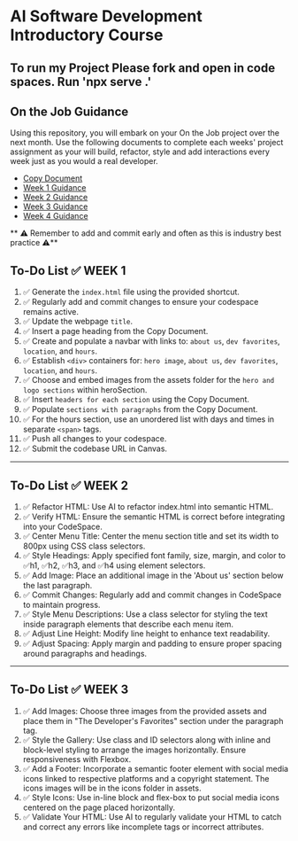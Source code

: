# AI Software Development Introductory Course
## To run my Project Please fork and open in code spaces. Run 'npx serve .'
## On the Job Guidance

Using this repository, you will embark on your On the Job project over the next month. Use the following documents to complete each weeks' project assignment as your will build, refactor, style and add interactions every week just as you would a real developer. 

- [Copy Document](https://gist.github.com/JohnWP8253/8aadd4ba582ca932f7ce7e17ff15746f)
- [Week 1 Guidance](https://gist.github.com/JohnWP8253/0541a081cad09e50e097bfb142413f13)
- [Week 2 Guidance](https://gist.github.com/JohnWP8253/deda3bd189065521110016405fee068f)
- [Week 3 Guidance](https://gist.github.com/JohnWP8253/8284117f9f253a4f030f092ac0042748)
- [Week 4 Guidance](https://gist.github.com/JohnWP8253/3d682809b325a1bab9a35c29f85f517c)

** ⚠️ Remember to add and commit early and often as this is industry best practice ⚠️**

## To-Do List ✅ WEEK 1
 1. ✅ Generate the `index.html` file using the provided shortcut.
 2. ✅ Regularly add and commit changes to ensure your codespace remains active.
 3. ✅ Update the webpage `title`.
 4. ✅ Insert a page heading from the Copy Document.
 5. ✅ Create and populate a navbar with links to: `about us`, `dev favorites`, `location`, and `hours`.
 6. ✅ Establish `<div>` containers for: `hero image`, `about us`, `dev favorites`, `location`, and `hours`.
 7. ✅ Choose and embed images from the assets folder for the `hero and logo sections` within heroSection.
 8. ✅ Insert `headers for each section` using the Copy Document.
 9. ✅ Populate `sections with paragraphs` from the Copy Document.
 10. ✅ For the hours section, use an unordered list with days and times in separate `<span>` tags.
 11. ✅ Push all changes to your codespace.
 12. ✅ Submit the codebase URL in Canvas.
---
 ## To-Do List ✅ WEEK 2
 1. ✅ Refactor HTML: Use AI to refactor index.html into semantic HTML.
 2. ✅ Verify HTML: Ensure the semantic HTML is correct before integrating into your CodeSpace.
 3. ✅ Center Menu Title: Center the menu section title and set its width to 800px using CSS class selectors.
 4. ✅ Style Headings: Apply specified font family, size, margin, and color to ✅h1, ✅h2, ✅h3, and ✅h4 using element selectors.
 5. ✅ Add Image: Place an additional image in the 'About us' section below the last paragraph.
 6. ✅ Commit Changes: Regularly add and commit changes in CodeSpace to maintain progress.
 7. ✅ Style Menu Descriptions: Use a class selector for styling the text inside paragraph elements that describe each menu item.
 8. ✅ Adjust Line Height: Modify line height to enhance text readability.
 9. ✅ Adjust Spacing: Apply margin and padding to ensure proper spacing around paragraphs and headings.
 ---
 ## To-Do List ✅ WEEK 3
 1. ✅ Add Images: Choose three images from the provided assets and place them in "The Developer's Favorites" section under the paragraph tag.
 2. ✅ Style the Gallery: Use class and ID selectors along with inline and block-level styling to arrange the images horizontally. Ensure responsiveness with Flexbox.
 3. ✅ Add a Footer: Incorporate a semantic footer element with social media icons linked to respective platforms and a copyright statement. The icons images will be in the icons folder in assets.
 4. ✅ Style Icons: Use in-line block and flex-box to put social media icons centered on the page placed horizontally.
 5. ✅ Validate Your HTML: Use AI to regularly validate your HTML to catch and correct any errors like incomplete tags or incorrect attributes.
